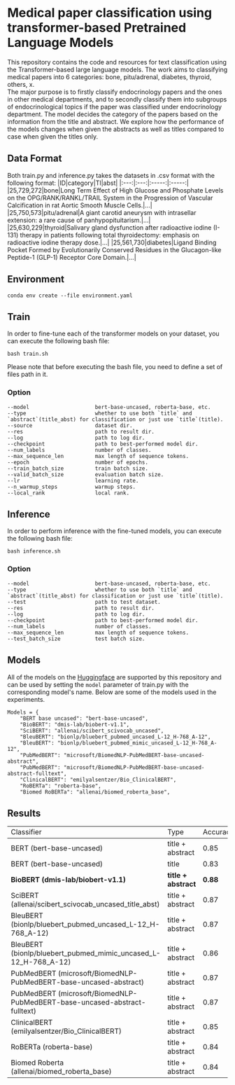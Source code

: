 # Medical paper classification using transformer-based Pretrained Language Models
This repository contains the code and resources for text classification using the Transformer-based large language models. The work aims to classifying medical papers into 6 categories: bone, pitu/adrenal, diabetes, thyroid, others, x.     
The major purpose is to firstly classify endocrinology papers and the ones in other medical departments, and to secondly classify them into subgroups of endocrinological topics if the paper was classified under endocrinology department. The model decides the category of the papers based on the information from the title and abstract. We explore how the performance of the models changes when given the abstracts as well as titles compared to case when given the titles only. 

## Data Format
Both train.py and inference.py takes the datasets in .csv format with the following format:
|ID|category|TI|abst|
|:---:|:---:|:-----:|:-----:|
|25,729,272|bone|Long Term Effect of High Glucose and Phosphate Levels on the OPG/RANK/RANKL/TRAIL System in the Progression of Vascular Calcification in rat Aortic Smooth Muscle Cells.|...|
|25,750,573|pitu/adrenal|A giant carotid aneurysm with intrasellar extension: a rare cause of panhypopituitarism.|...|
|25,630,229|thyroid|Salivary gland dysfunction after radioactive iodine (I-131) therapy in patients following total thyroidectomy: emphasis on radioactive iodine therapy dose.|...|
|25,561,730|diabetes|Ligand Binding Pocket Formed by Evolutionarily Conserved Residues in the Glucagon-like Peptide-1 (GLP-1) Receptor Core Domain.|...|

## Environment
```shell
conda env create --file environment.yaml
```

## Train
In order to fine-tune each of the transformer models on your dataset, you can execute the following bash file:
```shell
bash train.sh
```
Please note that before executing the bash file, you need to define a set of files path in it.

### Option
```
--model                     bert-base-uncased, roberta-base, etc.
--type                      whether to use both `title` and `abstract`(title_abst) for classification or just use `title`(title).
--source                    dataset dir.
--res                       path to result dir.
--log                       path to log dir.
--checkpoint                path to best-performed model dir.
--num_labels                number of classes.
--max_sequence_len          max length of sequence tokens.
--epoch                     number of epochs.
--train_batch_size          train batch size.
--valid_batch_size          evaluation batch size.
--lr                        learning rate.
--n_warmup_steps            warmup steps.
--local_rank                local rank.
```
## Inference
In order to perform inference with the fine-tuned models, you can execute the following bash file:
```shell
bash inference.sh
```

### Option
```
--model                     bert-base-uncased, roberta-base, etc.
--type                      whether to use both `title` and `abstract`(title_abst) for classification or just use `title`(title).
--test                      path to test dataset.
--res                       path to result dir.
--log                       path to log dir.
--checkpoint                path to best-performed model dir.
--num_labels                number of classes.
--max_sequence_len          max length of sequence tokens.
--test_batch_size           test batch size.
```

## Models
All of the models on the [Huggingface](https://huggingface.co/transformers) are supported by this repository and can be used by setting the `model` parameter of train.py with the corresponding model's name. Below are some of the models used in the experiments.
```
Models = {
    "BERT base uncased": "bert-base-uncased",
    "BioBERT": "dmis-lab/biobert-v1.1",
    "SciBERT": "allenai/scibert_scivocab_uncased",
    "BleuBERT": "bionlp/bluebert_pubmed_uncased_L-12_H-768_A-12",
    "BleuBERT": "bionlp/bluebert_pubmed_mimic_uncased_L-12_H-768_A-12",
    "PubMedBERT": "microsoft/BiomedNLP-PubMedBERT-base-uncased-abstract",
    "PubMedBERT": "microsoft/BiomedNLP-PubMedBERT-base-uncased-abstract-fulltext",
    "ClinicalBERT": "emilyalsentzer/Bio_ClinicalBERT",
    "RoBERTa": "roberta-base",
    "Biomed RoBERTa": "allenai/biomed_roberta_base",
```

## Results
<table class="tg">
  <tr>
    <td class="tg-fymr" rowspan="2">Classifier</th>
    <td class="tg-fymr" rowspan="2">Type</th>
    <td class="tg-fymr" rowspan="2">Accuracy</th>
    <td class="tg-fymr" rowspan="2">Precision</th>
    <td class="tg-fymr" rowspan="2">Recall</th>
    <td class="tg-fymr" rowspan="2">F1</th>
  </tr>
<tbody>
  <tr>
    <td class="tg-xnov">BERT (bert-base-uncased)</td>
    <td class="tg-xnov"> title + abstract </td>
    <td class="tg-xnov"> 0.85 </td>
    <td class="tg-xnov"> 0.84 </td>
    <td class="tg-xnov"> 0.85 </td>
    <td class="tg-xnov"> 0.85 </td>
  </tr>
    <tr>
    <td class="tg-xnov">BERT (bert-base-uncased)</td>
    <td class="tg-xnov"> title </td>
    <td class="tg-xnov"> 0.83 </td>
    <td class="tg-xnov"> 0.83 </td>
    <td class="tg-xnov"> 0.83 </td>
    <td class="tg-xnov"> 0.83 </td>
  </tr>

  <tr>
    <td class="tg-xnov"><b>BioBERT (dmis-lab/biobert-v1.1)</td>
    <td class="tg-xnov"><b> title + abstract </td>
    <td class="tg-xnov"><b> 0.88 </td>
    <td class="tg-xnov"><b> 0.88 </td>
    <td class="tg-xnov"><b> 0.88 </td>
    <td class="tg-xnov"><b> 0.88 </td>
  </tr>
  <tr>
    <td class="tg-xnov">SciBERT (allenai/scibert_scivocab_uncased_title_abst)</td>
    <td class="tg-xnov"> title + abstract </td>
    <td class="tg-xnov"> 0.87 </td>
    <td class="tg-xnov"> 0.87 </td>
    <td class="tg-xnov"> 0.87 </td>
    <td class="tg-xnov"> 0.87 </td>
  </tr>
  <tr>
    <td class="tg-xnov">BleuBERT (bionlp/bluebert_pubmed_uncased_L-12_H-768_A-12)</td>
    <td class="tg-xnov"> title + abstract </td>
    <td class="tg-xnov"> 0.87 </td>
    <td class="tg-xnov"> 0.87 </td>
    <td class="tg-xnov"> 0.87 </td>
    <td class="tg-xnov"> 0.87 </td>
  </tr>
  <tr>
    <td class="tg-xnov">BleuBERT (bionlp/bluebert_pubmed_mimic_uncased_L-12_H-768_A-12)</td>
    <td class="tg-xnov"> title + abstract </td>
    <td class="tg-xnov"> 0.86 </td>
    <td class="tg-xnov"> 0.85 </td>
    <td class="tg-xnov"> 0.86 </td>
    <td class="tg-xnov"> 0.85 </td>
  </tr>
  <tr>
    <td class="tg-xnov">PubMedBERT (microsoft/BiomedNLP-PubMedBERT-base-uncased-abstract)</td>
    <td class="tg-xnov"> title + abstract </td>
    <td class="tg-xnov"> 0.87 </td>
    <td class="tg-xnov"> 0.87 </td>
    <td class="tg-xnov"> 0.87 </td>
    <td class="tg-xnov"> 0.87 </td>
  </tr>
  <tr>
    <td class="tg-xnov">PubMedBERT (microsoft/BiomedNLP-PubMedBERT-base-uncased-abstract-fulltext)</td>
    <td class="tg-xnov"> title + abstract </td>
    <td class="tg-xnov"> 0.87 </td>
    <td class="tg-xnov"> 0.86 </td>
    <td class="tg-xnov"> 0.87 </td>
    <td class="tg-xnov"> 0.86 </td>
  </tr>
  <tr>
    <td class="tg-xnov">ClinicalBERT (emilyalsentzer/Bio_ClinicalBERT)</td>
    <td class="tg-xnov"> title + abstract </td>
    <td class="tg-xnov"> 0.85 </td>
    <td class="tg-xnov"> 0.85 </td>
    <td class="tg-xnov"> 0.85 </td>
    <td class="tg-xnov"> 0.85 </td>
  </tr>
  <tr>
    <td class="tg-xnov">RoBERTa (roberta-base)</td>
    <td class="tg-xnov"> title + abstract </td>
    <td class="tg-xnov"> 0.84 </td>
    <td class="tg-xnov"> 0.85 </td>
    <td class="tg-xnov"> 0.84 </td>
    <td class="tg-xnov"> 0.84 </td>
  </tr>
  <tr>
    <td class="tg-xnov">Biomed Roberta (allenai/biomed_roberta_base)</td>
    <td class="tg-xnov"> title + abstract </td>
    <td class="tg-xnov"> 0.84 </td>
    <td class="tg-xnov"> 0.84 </td>
    <td class="tg-xnov"> 0.84 </td>
    <td class="tg-xnov"> 0.84 </td>
  </tr>
</tbody>
</table>

